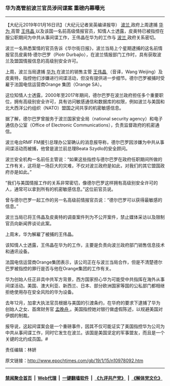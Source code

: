 ### 华为高管前波兰官员涉间谍案 重磅内幕曝光
------------------------

<p>
 【大纪元2019年01月16日讯】（大纪元记者吴英编译报导）
 <a href="http://www.epochtimes.com/gb/tag/%E6%B3%A2%E5%85%B0.html">
  波兰
 </a>
 政府上周逮捕
 <a href="http://www.epochtimes.com/gb/tag/%E5%8D%8E%E4%B8%BA.html">
  华为
 </a>
 高管
 <a href="http://www.epochtimes.com/gb/tag/%E7%8E%8B%E4%BC%9F%E6%99%B6.html">
  王伟晶
 </a>
 以及该国一名前高级情报官员，知情人士透露，皮奥特已被指控在服公职期间为中共从事间谍工作，王伟晶在华为的工作与
 <a href="http://www.epochtimes.com/gb/tag/%E6%B3%A2%E5%85%B0.html">
  波兰
 </a>
 政府关系密切。
</p>
<p>
 波兰一名熟悉案情的官员告诉《华尔街日报》，波兰当局上个星期逮捕的这名前情报官员皮奥特‧德尔巴罗（Piotr Durbajlo），在波兰情报部门工作时，具有获取波兰及盟国情报信息的高级别安全许可。
</p>
<p>
 上周，波兰当局逮捕
 <a href="http://www.epochtimes.com/gb/tag/%E5%8D%8E%E4%B8%BA.html">
  华为
 </a>
 在波兰的销售主管
 <a href="http://www.epochtimes.com/gb/tag/%E7%8E%8B%E4%BC%9F%E6%99%B6.html">
  王伟晶
 </a>
 （音译，Wang Weijing）及皮奥特，指控他们涉嫌进行间谍活动，但没有提供进一步细节。德尔巴罗被捕时受雇于法国电信运营商Orange 集团（Orange SA）。
</p>
<p>
 这位知情人士透露，2000年至2017年期间，德尔巴罗在波兰政府担任多个重要职位，拥有高级别安全许可，具有访问敏感通信和数据库的权限，例如波兰与美国和北大西洋公约组织（NATO）盟国之间共享的机密敏感信息。
</p>
<p>
 据了解，德尔巴罗曾服务于波兰国家安全局（national security agency）和电子通信办公室（Office of Electronic Communications），负责监督政府的机密通信。
</p>
<p>
 波兰电台RMF FM援引总理办公室确认的消息报导称，德尔巴罗因涉嫌为中共从事间谍活动而被捕，他曾是波兰前总理Beata Szydlo的安全顾问。
</p>
<p>
 波兰安全机构一名前任主管说：“如果这些指控与德尔巴罗在政府任职期间所做的工作有关，这将是一场巨大的灾难，不仅对波兰政府是如此，对我们的其它盟国政府亦是如此。”
</p>
<p>
 “我们与美国情报工作的关系非常密切，像德尔巴罗这样拥有高级别安全许可的人，通常可以拿到所有的机密敏感信息。”这位前官员说。
</p>
<p>
 曾与德尔巴罗一起工作的另一名高级前情报官员说：“德尔巴罗可以获得最敏感的信息。”
</p>
<p>
 波兰当局已将王伟晶及皮奥特的调查案件列为不公开案件，禁止媒体采访以及限制官员向新闻界谈论此案。
</p>
<p>
 上周末，华为解雇了被捕的王伟晶。
</p>
<p>
 该知情人士透露，王伟晶在华为的工作，主要是负责向波兰政府部门销售信息技术和通讯设备。
</p>
<p>
 法国电信运营商Orange集团表示，该公司正在与波兰当局合作，但是不清楚德尔巴罗被指控的罪行是否与他在Orange集团的工作有关。
</p>
<p>
 华为创始人任正非具中共军方背景，西方国家担心华为可能受中共指挥在海外从事间谍活动。美国、澳大利亚、新西兰、日本、部分欧洲国家等国的公私部门都相继拒绝使用存在安全风险的华为设备。
</p>
<p>
 去年12月，加拿大执法官员根据与美国的引渡条约，在华府的要求下逮捕了华为创始人之女、首席财务官
 <a href="http://www.epochtimes.com/gb/tag/%E5%AD%9F%E6%99%9A%E8%88%9F.html">
  孟晚舟
 </a>
 。美国指控她对银行做虚假陈述，以规避美国对伊朗的制裁。
</p>
<p>
 报导说，这起间谍案会是一个重磅事件，因其不仅可能证实了美国指控华为公司为中共从事间谍工作，同时它发生在波兰。该国是美国坚定的军事盟友，而且是一个关键的北约成员国。#
</p>
<p>
 责任编辑：林妍
</p>

原文链接：http://www.epochtimes.com/gb/19/1/15/n10978092.htm


------------------------
#### [禁闻聚合首页](https://github.com/gfw-breaker/banned-news/blob/master/README.md) &nbsp;|&nbsp; [Web代理](https://github.com/gfw-breaker/open-proxy/blob/master/README.md) &nbsp;|&nbsp; [一键翻墙软件](https://github.com/gfw-breaker/nogfw/blob/master/README.md) &nbsp;|&nbsp; [《九评共产党》](https://github.com/gfw-breaker/9ping.md/blob/master/README.md#九评之一评共产党是什么) &nbsp;|&nbsp; [《解体党文化》](https://github.com/gfw-breaker/jtdwh.md/blob/master/README.md#绪论)